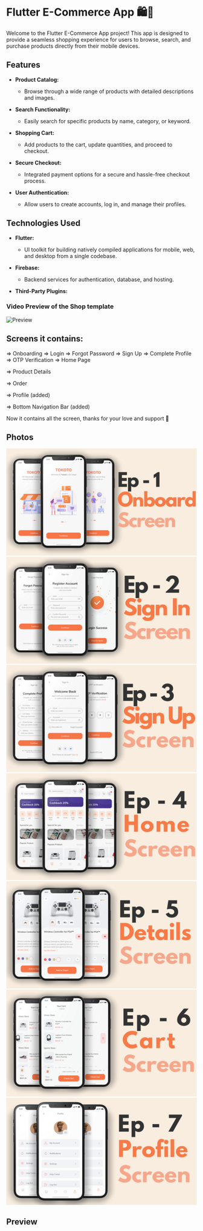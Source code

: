 # Flutter E-Commerce App 🛍️📱

Welcome to the Flutter E-Commerce App project! This app is designed to provide a seamless shopping experience for users to browse, search, and purchase products directly from their mobile devices.

## Features

- **Product Catalog:**
  - Browse through a wide range of products with detailed descriptions and images.

- **Search Functionality:**
  - Easily search for specific products by name, category, or keyword.

- **Shopping Cart:**
  - Add products to the cart, update quantities, and proceed to checkout.

- **Secure Checkout:**
  - Integrated payment options for a secure and hassle-free checkout process.

- **User Authentication:**
  - Allow users to create accounts, log in, and manage their profiles.

## Technologies Used

- **Flutter:**
  - UI toolkit for building natively compiled applications for mobile, web, and desktop from a single codebase.

- **Firebase:**
  - Backend services for authentication, database, and hosting.

- **Third-Party Plugins:**


### Video Preview of the Shop template

![Preview](/intro.gif)

## Screens it contains:

=> Onboarding
=> Login
=> Forgot Password
=> Sign Up
=> Complete Profile
=> OTP Verification
=> Home Page

=> Product Details

=> Order

=> Profile (added)

=> Bottom Navigation Bar (added)

Now it contains all the screen, thanks for your love and support 🙏 

## Photos
![Preview](/1.png)
![Preview](2.png)
![Preview](3.png)
![Preview](4.png)
![Preview](5.png)
![Preview](6.png)
![Preview](7.png)

## Preview
